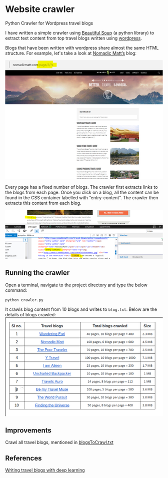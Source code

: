 # Website crawler

Python Crawler for Wordpress travel blogs

I have written a simple crawler using [Beautiful Soup](https://www.crummy.com/software/BeautifulSoup/) (a python library) to extract text content from top travel blogs written using [wordpress](https://wordpress.com/). 

Blogs that have been written with wordpress share almost the same HTML structure. For example, let's take a look at [Nomadic Matt’s](http://www.nomadicmatt.com/) blog: 

![picture](images/nomadicMatt.png)
    
Every page has a fixed number of blogs. The crawler first extracts links to the blogs from each page.  Once you click on a blog, all the content can be found in the CSS container labelled with “entry-content”. The crawler then extracts this content from each blog.

![picture](images/nomadicMatt1.png)

## Running the crawler
Open a terminal, navigate to the project directory and type the below command:

    python crawler.py
  
It crawls blog content from 10 blogs and writes to ```blog.txt```. Below are the details of blogs crawled:
![picture](images/blogs_crawled.png)

## Improvements
Crawl all travel blogs, mentioned in [blogsToCrawl.txt](blogsToCrawl.txt)

## References
[Writing travel blogs with deep learning](https://medium.com/intuitionmachine/writing-travel-blogs-with-deep-learning-9b4a6fbcc87)
